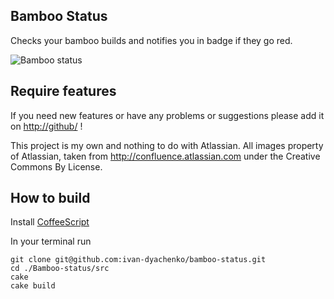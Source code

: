Bamboo Status
-------------

Checks your bamboo builds and notifies you in badge if they go red.

![Bamboo status](https://github.com/ivan-dyachenko/bamboo-status/blob/master/readme/github.png?raw=true)

Require features
----------------

If you need new features or have any problems or suggestions please add it on [http://github/](https://github.com/ivan-dyachenko/bamboo-status/issues) !

This project is my own and nothing to do with Atlassian. All images property of Atlassian, taken from http://confluence.atlassian.com under the Creative Commons By License.

How to build
------------

Install [CoffeeScript](http://coffeescript.org/#installation)

In your terminal run

```
git clone git@github.com:ivan-dyachenko/bamboo-status.git
cd ./Bamboo-status/src
cake
cake build
```